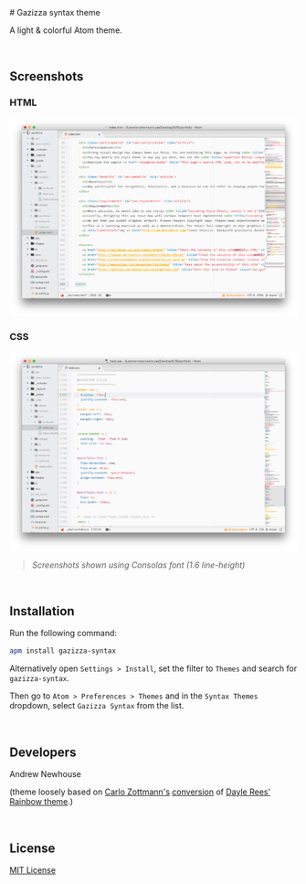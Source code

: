 <link rel="stylesheet" href="//maxcdn.bootstrapcdn.com/font-awesome/4.3.0/css/font-awesome.min.css">
# Gazizza syntax theme

A light &amp; colorful Atom theme.

<br/>

## Screenshots

### HTML

![HTML screenshot](https://raw.githubusercontent.com/logoandrew/gazizza-syntax/master/gazizza-html-ss.png)

### CSS

![CSS screenshot](https://raw.githubusercontent.com/logoandrew/gazizza-syntax/master/gazizza-css-ss.png)

> *Screenshots shown using Consolas font (1.6 line-height)*

<br/>

## Installation

Run the following command:

```sh
apm install gazizza-syntax
```

Alternatively open `Settings > Install`, set the filter to `Themes` and search for `gazizza-syntax`.

Then go to `Atom > Preferences > Themes` and in the `Syntax Themes` dropdown, select `Gazizza Syntax` from the list.

<br/>

## Developers

Andrew Newhouse
<span class="fa fa-camera-retro fa-lg"></span>

(theme loosely based on [Carlo Zottmann's](https://github.com/carlo) [conversion](https://github.com/carlo/rainbow-theme) of [Dayle Rees'](https://github.com/daylerees) [Rainbow theme](https://github.com/daylerees/colour-schemes/tree/master/sublime).)

<br/>

## License

[MIT License](http://opensource.org/licenses/MIT)
